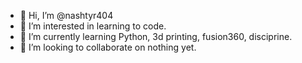 - 👋 Hi, I’m @nashtyr404
- 👀 I’m interested in learning to code.
- 🌱 I’m currently learning Python, 3d printing, fusion360, disciprine.
- 💞️ I’m looking to collaborate on nothing yet.

<!---
nashtyr404/nashtyr404 is a ✨ special ✨ repository because its `README.md` (this file) appears on your GitHub profile.
You can click the Preview link to take a look at your changes.
--->
